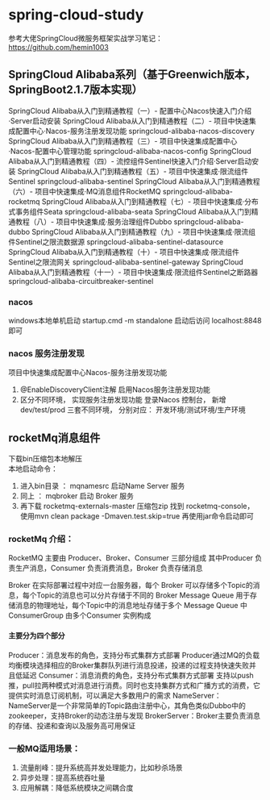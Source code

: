 # spring-cloud-study
  参考大佬SpringCloud微服务框架实战学习笔记：https://github.com/hemin1003
  
  
  


## SpringCloud Alibaba系列（基于Greenwich版本，SpringBoot2.1.7版本实现）
SpringCloud Alibaba从入门到精通教程（一）- 配置中心Nacos快速入门介绍·Server启动安装
SpringCloud Alibaba从入门到精通教程（二）- 项目中快速集成配置中心·Nacos-服务注册发现功能 springcloud-alibaba-nacos-discovery
SpringCloud Alibaba从入门到精通教程（三）- 项目中快速集成配置中心·Nacos-配置中心管理功能 springcloud-alibaba-nacos-config
SpringCloud Alibaba从入门到精通教程（四）- 流控组件Sentinel快速入门介绍·Server启动安装
SpringCloud Alibaba从入门到精通教程（五）- 项目中快速集成·限流组件Sentinel springcloud-alibaba-sentinel
SpringCloud Alibaba从入门到精通教程（六）- 项目中快速集成·MQ消息组件RocketMQ springcloud-alibaba-rocketmq
SpringCloud Alibaba从入门到精通教程（七）- 项目中快速集成·分布式事务组件Seata springcloud-alibaba-seata
SpringCloud Alibaba从入门到精通教程（八）- 项目中快速集成·服务治理组件Dubbo springcloud-alibaba-dubbo
SpringCloud Alibaba从入门到精通教程（九）- 项目中快速集成·限流组件Sentinel之限流数据源 springcloud-alibaba-sentinel-datasource
SpringCloud Alibaba从入门到精通教程（十）- 项目中快速集成·限流组件Sentinel之限流网关 springcloud-alibaba-sentinel-gateway
SpringCloud Alibaba从入门到精通教程（十一）- 项目中快速集成·限流组件Sentinel之断路器 springcloud-alibaba-circuitbreaker-sentinel


### nacos
windows本地单机启动   startup.cmd -m standalone
启动后访问 localhost:8848即可

### nacos 服务注册发现
项目中快速集成配置中心Nacos-服务注册发现功能
1. @EnableDiscoveryClient注解
   启用Nacos服务注册发现功能
2. 区分不同环境， 实现服务注册发现功能
   登录Nacos 控制台，  新增dev/test/prod 三套不同环境， 分别对应： 开发环境/测试环境/生产环境

## rocketMq消息组件
下载bin压缩包本地解压  
本地启动命令：
1. 进入bin目录 ： mqnamesrc   启动Name Server 服务
2. 同上   ： mqbroker         启动 Broker 服务
3. 再下载 rocketmq-externals-master 压缩包zip
找到 rocketmq-console，
使用mvn clean package -Dmaven.test.skip=true
再使用jar命令启动即可 

### rocketMq 介绍：
RocketMQ 主要由 Producer、Broker、Consumer 三部分组成
    其中Producer 负责生产消息，Consumer 负责消费消息，Broker 负责存储消息
    
Broker 在实际部署过程中对应一台服务器，每个 Broker 可以存储多个Topic的消息，每个Topic的消息也可以分片存储于不同的 Broker
Message Queue 用于存储消息的物理地址，每个Topic中的消息地址存储于多个 Message Queue 中
ConsumerGroup 由多个Consumer 实例构成

####  主要分为四个部分
Producer：消息发布的角色，支持分布式集群方式部署
    Producer通过MQ的负载均衡模块选择相应的Broker集群队列进行消息投递，投递的过程支持快速失败并且低延迟
Consumer：消息消费的角色，支持分布式集群方式部署
    支持以push推，pull拉两种模式对消息进行消费。同时也支持集群方式和广播方式的消费，它提供实时消息订阅机制，可以满足大多数用户的需求
NameServer：NameServer是一个非常简单的Topic路由注册中心，其角色类似Dubbo中的zookeeper，支持Broker的动态注册与发现
BrokerServer：Broker主要负责消息的存储、投递和查询以及服务高可用保证

### 一般MQ适用场景：
1. 流量削峰：提升系统高并发处理能力，比如秒杀场景
2. 异步处理：提高系统吞吐量
3. 应用解耦：降低系统模块之间耦合度












